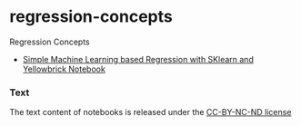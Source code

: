 # regression-concepts
Regression Concepts

* [Simple Machine Learning based Regression with SKlearn and Yellowbrick Notebook](https://github.com/noahgift/regression-concepts/blob/master/ml_regression.ipynb)


### Text
The text content of notebooks is released under the [CC-BY-NC-ND license](https://github.com/noahgift/functional_intro_to_python/blob/master/license.md)
